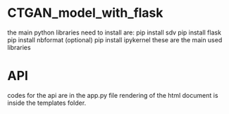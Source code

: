 # CTGAN_model_with_flask
the main python libraries need to install are:
pip install sdv
pip install flask
pip install nbformat (optional)
pip install ipykernel
these are the main used libraries

# API
codes for the api are in the app.py file
rendering of the html document is inside the templates folder.
